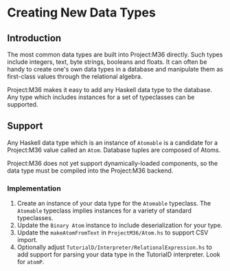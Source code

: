 # Creating New Data Types

## Introduction

The most common data types are built into Project:M36 directly. Such types include integers, text, byte strings, booleans and floats. It can often be handy to create one's own data types in a database and manipulate them as first-class values through the relational algebra. 

Project:M36 makes it easy to add any Haskell data type to the database. Any type which includes instances for a set of typeclasses can be supported.

## Support

Any Haskell data type which is an instance of ```Atomable``` is a candidate for a Project:M36 value called an ```Atom```. Database tuples are composed of Atoms.

Project:M36 does not yet support dynamically-loaded components, so the data type must be compiled into the Project:M36 backend.

### Implementation

1. Create an instance of your data type for the ```Atomable``` typeclass. The ```Atomable``` typeclass implies instances for a variety of standard typeclasses.
1. Update the ```Binary Atom``` instance to include deserialization for your type.
1. Update the ```makeAtomFromText``` in ```ProjectM36/Atom.hs``` to support CSV import.
1. Optionally adjust ```TutorialD/Interpreter/RelationalExpression.hs``` to add support for parsing your data type in the TutorialD interpreter. Look for ```atomP```.
